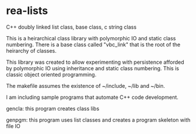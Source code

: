 # rea-lists
C++ doubly linked list class, base class, c string class

This is a heirarchical class library with polymorphic IO and static class
numbering. There is a base class called "vbc_link" that is the root of
the heirarchy of classes.   

This library was created to allow experimenting with persistence afforded by 
polymorphic IO using inheritance and static class numbering. This is classic 
object oriented programming.

The makefile assumes the existence of ~/include, ~/lib and ~/bin.

I am including sample programs that automate C++ code development.

gencla: this program creates class libs

genpgm: this program uses list classes and creates a program skeleton with
file IO
